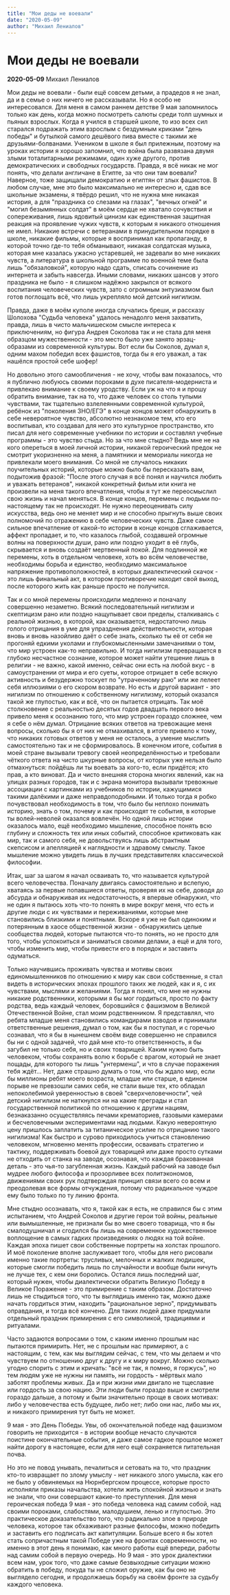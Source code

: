 ```yaml
---
title: "Мои деды не воевали"
date: "2020-05-09"
author: "Михаил Лениалов"
---
```


# Мои деды не воевали

**2020-05-09** Михаил Лениалов

Мои деды не воевали - были ещё совсем детьми, а прадедов я не знал, да и в семье о них ничего не рассказывали. Но я особо не интересовался. Для меня в самом раннем детстве 9 мая запомнилось только как день, когда можно посмотреть салюты среди толп шумных и пьяных взрослых. Когда я учился в старшей школе, то изо всех сил старался подражать этим взрослым с бездумным криками "день победы" и бутылкой самого дешёвого пива вместе с такими же друзьями-болванами. Учеником в школе я был прилежным, поэтому на уроках истории я хорошо запомнил, что война была развязана двумя злыми тоталитарными режимами, один хуже другого, против демократических и свободных государств. Правда, я всё никак не мог понять, что делали англичане в Египте, за что они там воевали? Наверное, тоже защищали демократию и египтян от злых фашистов. В любом случае, мне это было максимально не интересно и, сдав все школьные экзамены, я твёрдо решил, что не нужна мне никакая история, а для "праздника со слезами на глазах", "вечных огней" и "могил безымянных солдат" в моём сердце не хватало сочувствия и сопереживания, лишь ядовитый цинизм как единственная защитная реакция на проявление чужих чувств, к которым я никакого отношения не имел. Никакие встречи с ветеранами в принудительном порядке в школе, никакие фильмы, которые я воспринимал как пропаганду, в которой точно где-то тебя обманывают, никакая солдатская музыка, которая мне казалась ужасно устаревшей, не задевали во мне никаких чувств, а литература в школьной программе по военной теме была лишь "обязаловкой", которую надо сдать, списать сочинение из интернета и забыть навсегда. Иными словами, никаких шансов у этого праздника не было - я слишком надёжно закрылся от всякого воспитания человеческих чувств, зато с огромным энтузиазмом был готов поглощать всё, что лишь укрепляло мой детский нигилизм. 

Правда, даже в моём куполе иногда случались бреши, и рассказу Шолохова "Судьба человека" удалось ненадолго меня захватить, правда, лишь в чисто мальчишеском смысле интереса к приключениям, но фигура Андрея Соколова так и не стала для меня образцом мужественности - это место было уже занято эрзац-образами из современной культуры. Вот если бы Соколов, думал я, одним махом победил всех фашистов, тогда бы я его уважал, а так нашёлся простой себе шофер!

Но довольно этого самообличения - не хочу, чтобы вам показалось, что я публично любуюсь своими пороками в духе писателя-модерниста и привлекаю внимание к своему уродству. Если уж на что я и прошу обратить внимание, так на то, что даже человек со столь тупыми чувствами, так тщательно взлелеянными современной культурой, ребёнок из "поколения ЗНО/ЕГЭ" в конце концов может обнаружить в себе невероятное чувство, абсолютно незнакомое тем, кто его воспитывал, кто создавал для него это культурное пространство, кто писал для него современные учебники по истории и составлял учебные программы - это чувство стыда. Но за что мне стыдно? Ведь мне не на кого опереться в моей личной истории, никакой героический предок не смотрит укоризненно на меня, а памятники и мемориалы никогда не привлекали моего внимания. Со мной не случалось никаких поучительных историй, которые можно было бы пересказать вам, подытожив фразой: "После этого случая я всё понял и научился любить и уважать ветеранов", никакой конкретный фильм или книга не произвели на меня такого впечатления, чтобы я тут же переосмыслил свою жизнь и начал меняться. В конце концов, перемены с людьми по-настоящему так не происходят. Не нужно переоценивать силу искусства, ведь оно не меняет мир и не способно прыгнуть выше своих полномочий по отражению в себе человеческих чувств. Даже самое сильное впечатление от какой-то истории в конце концов сглаживается, аффект пропадает, и то, что казалось глыбой, создавшей огромные волны на поверхности души, рано или поздно уходит в её глубь, скрывается и вновь создаёт мертвенный покой. Для подлинной же перемены, хоть в отдельном человеке, хоть во всём человечестве, необходимы борьба и единство, необходимо максимальное напряжение противоположностей, в которых диалектический скачок - это лишь финальный акт, в котором противоречие находит свой выход, после которого жить как раньше просто не получится.  

Так и со мной перемены происходили медленно и поначалу совершенно незаметно. Всякий последовательный нигилизм и скептицизм рано или поздно нащупывает свои пределы, сталкиваясь с реальной жизнью, в которой, как оказывается, недостаточно лишь голого отрицания в уме для упразднения действительности, которая вновь и вновь назойливо даёт о себе знать, сколько ты её от себя не прогоняй едкими уколами и глубокомысленными замечаниями о том, что мир устроен как-то неправильно. И тогда нигилизм превращается в глубоко несчастное сознание, которое может найти утешение лишь в религии - не важно, какой именно, сейчас они есть на любой вкус - в самоустранении от мира и его суеты, которое отрицает в себе всякую активность и безудержно тоскует по "утраченному раю" или же лелеет себя иллюзиями о его скором возврате. Но есть и другой вариант - это нигилизм по отношению к собственному нигилизму, который оказался такой же глупостью, как и всё, что он пытается отрицать. Так моё столкновение с реальностью десятых годов двадцать первого века привело меня к осознанию того, что мир устроен гораздо сложнее, чем я себе о нём думал. Отрицание всяких ответов на тревожащие меня вопросы, сколько бы я от них не отмахивался, в итоге привело к тому, что никаких готовых ответов у меня не осталось, а умение мыслить самостоятельно так и не сформировалось. В конечном итоге, события в моей стране вызывали тревогу своей неопределённостью и требовали чёткого ответа на чисто шкурные вопросы, от которых уже нельзя было отмахнуться: пойдёшь ли ты воевать за кого-то, если придётся; кто прав, а кто виноват. Да и чисто внешняя сторона многих явлений, как на улицах разных городов, так и с экрана монитора вызывали тревожные ассоциации с картинками из учебников по истории, кажущимися такими далёкими и даже неправдоподобными. И только тогда я робко почувствовал необходимость в том, что было бы неплохо понимать историю, знать о том, почему и как происходят те события, в которые ты волей-неволей оказался вовлечён. Но одной лишь истории оказалось мало, ещё необходимо мышление, способное понять всю глубину и сложность тех или иных событий, способное критиковать как мир, так и самого себя, не довольствуясь лишь абстрактным скепсисом и апелляцией к наглядности и здравому смыслу. Такое мышление можно увидеть лишь в лучших представителях классической философии.

Итак, шаг за шагом я начал осваивать то, что называется культурой всего человечества. Поначалу двигаясь самостоятельно и вслепую, хватаясь за первые попавшиеся ответы, проверяя их на себе, доводя до абсурда и обнаруживая их недостаточность, я впервые обнаружил, что не один я пытаюсь хоть что-то понять в мире вокруг меня, что есть и другие люди с их чувствами и переживаниями, которые мне становились близкими и понятными. Вскоре я уже не был одиноким и потерянным в хаосе общественной жизни - обнаружились целые сообщества людей, которые пытаются что-то понять, но не просто для того, чтобы успокоиться и заниматься своими делами, а ещё и для того, чтобы изменить мир, чтобы привести его в порядок и заставить одуматься. 

Только научившись проживать чувства и мотивы своих единомышленников по отношению к миру как свои собственные, я стал видеть в исторических эпохах прошлого таких же людей, как и я, с их чувствами, мыслями и желаниями. Тогда я понял, что мне не нужны никакие родственники, которыми я бы мог гордиться, просто по факту родства, ведь каждый человек, боровшийся с фашизмом в Великой Отечественной Войне, стал моим родственником. Я представлял, что ребята младше меня становились командирами взводов и принимали ответственные решения, думал о том, как бы я поступал, и с горечью сознавал, что я бы в нынешнем своём виде совершенно не справился бы ни с одной задачей, что дай мне кто-то ответственность, я бы загубил не только себя, но и своих товарищей. Каким нужно быть человеком, чтобы сохранять волю к борьбе с врагом, который не знает пощады, для которого ты лишь "унтерменш", и что в случае поражения тебя ждёт... Нет, даже страшно думать о том, что бы ждало мир, если бы миллионы ребят моего возраста, младше или старше, в едином порыве не превзошли самих себя, не стали выше тех, кто обладал непоколебимой уверенностью в своей "сверхчеловечности", чей детский нигилизм не наткнулся ни на какие преграды и стал государственной политикой по отношению к другим нациям, безнаказанно осуществляясь печами крематориев, газовыми камерами и бесчеловечными экспериментами над людьми. Какую невероятную цену пришлось заплатить за титаническое усилие по отрицанию такого нигилизма! Как быстро и сурово приходилось учиться становлению человеком, мгновенно менять профессии, осваивать стратегию и тактику, поддерживать боевой дух товарищей или даже просто сутками не отходить от станка на заводе, осознавая, что каждая бракованная деталь - это чья-то загубленная жизнь. Каждый рабочий на заводе был мудрее любого философа и прозорливее всех политэкономов, движениями своих рук подтверждая принцип связи всего со всем и преодолевая все формы отчуждения, потому что радикальное чуждое ему было только по ту линию фронта.

Мне стыдно осознавать, что я, такой как я есть, не справился бы с этим испытанием, что Андрей Соколов и другие герои той войны, реальные или вымышленные, не признали бы во мне своего товарища, что я бы смалодушничал и сгодился бы лишь на современное художественное воплощение в самых гадких произведениях о людях на той войне. Каждая эпоха пишет свои собственные портреты на холстах прошлого. И моё поколение вполне заслуживает того, чтобы для него рисовали именно такие портреты: трусливых, мелочных и жалких людишек, которые смогли победить лишь по случайности и вообще были ничуть не лучше тех, с кем они боролись. Остался лишь последний шаг, который нужен, чтобы диалектически обратить Великую Победу в Великое Поражение - это примирение с таким образом. Достаточно лишь не стыдиться того, что ты выглядишь именно так, можно даже начать гордиться этим, находить "рациональное зерно", придумывать оправдания, и тогда всё кончено. Для таких людей даже придумали отдельный праздник примирения с его символикой, традициями и ритуалами. 

Часто задаются вопросами о том, с каким именно прошлым нас пытаются примирить. Нет, не с прошлым нас примиряют, а с настоящим, с тем, как мы выглядим сейчас, с тем, что мы делаем и что чувствуем по отношению друг к другу и к миру вокруг. Можно сколько угодно спорить с этим и кричать: "всё не так, я помню, я горжусь", но тем людям уже не нужны ни память, ни гордость - мёртвых мало заботят проблемы живых. Да и при жизни ими двигало не тщеславие или гордость за свою нацию. Эти люди были гораздо выше и смотрели гораздо дальше, а потому и были значительно проще в своих мотивах: либо у человечества есть будущее, либо нет; либо они нас, либо мы их, и никакого примирения тут быть не может.

9 мая - это День Победы. Увы, об окончательной победе над фашизмом говорить не приходится - в истории вообще нечасто случаются поистине окончательные события, и даже самое гадкое прошлое может найти дорогу в настоящее, если для него ещё сохраняется питательная почва. 

Но это не повод унывать, печалиться и сетовать на то, что праздник кто-то извращает по злому умыслу - нет никакого злого умысла, как его не было у обвиняемых на Нюрнбергском процессе, которые просто исполняли приказы начальства, хотели жить спокойной жизнью и знать не знали, что они совершают какие-то преступления. Для меня героическая победа 9 мая - это победа человека над самим собой, над своими пороками, слабостями, малодушием, ленью и глупостью. Это практическое доказательство того, что радикально злое в природе человека, которое так обхаживают разные философы, можно победить и заставить его подписать акт капитуляции. Больше всего я бы хотел стать сопричастным такой Победе уже на фронтах современности, но именно в этот день я понимаю, как много работы ещё впереди, работы над самим собой в первую очередь. Но 9 мая - это урок диалектики всем нам, урок того, что даже самые безвыходные ситуации можно обратить в победу, покуда ты не сложил оружие, как бы оно не выглядело сегодня, и продолжаешь борьбу на своём фронте за судьбу каждого человека.